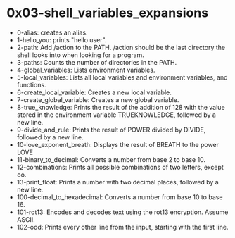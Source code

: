 # 0x03-shell_variables_expansions

* 0-alias: creates an alias.
* 1-hello_you: prints "hello user".
* 2-path: Add /action to the PATH. /action should be the last directory the shell looks into when looking for a program.
* 3-paths: Counts the number of directories in the PATH.
* 4-global_variables: Lists environment variables.
* 5-local_variables: Lists all local variables and environment variables, and functions.
* 6-create_local_variable: Creates a new local variable.
* 7-create_global_variable: Creates a new global variable.
* 8-true_knowledge: Prints the result of the addition of 128 with the value stored in the environment variable TRUEKNOWLEDGE, followed by a new line.
* 9-divide_and_rule: Prints the result of POWER divided by DIVIDE, followed by a new line.
* 10-love_exponent_breath: Displays the result of BREATH to the power LOVE
* 11-binary_to_decimal: Converts a number from base 2 to base 10.
* 12-combinations: Prints all possible combinations of two letters, except oo.
* 13-print_float: Prints a number with two decimal places, followed by a new line.
* 100-decimal_to_hexadecimal: Converts a number from base 10 to base 16.
* 101-rot13: Encodes and decodes text using the rot13 encryption. Assume ASCII.
* 102-odd: Prints every other line from the input, starting with the first line.
